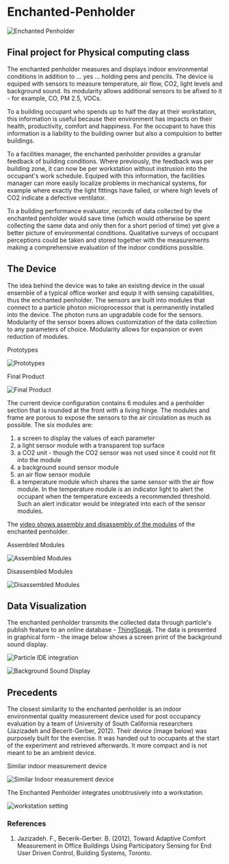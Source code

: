 # Enchanted-Penholder

![Enchanted Penholder](https://github.com/jkatungy/Enchanted-Penholder/blob/master/EnchantedPenholderOn.JPG?raw=true)

## Final project for Physical computing class
The enchanted penholder measures and displays indoor environmental conditions in addition to ... yes ... holding pens and pencils. The device is equiped with sensors to measure temperature, air flow, CO2, light levels and background sound. Its modularity allows additional sensors to be afixed to it - for example, CO, PM 2.5, VOCs. 

To a building occupant who spends up to half the day at their workstation, this information is useful because their environment has impacts on their health, productivity, comfort and happiness. For the occupant to have this information is a liability to the building owner but also a compulsion to better buildings.

To a facilities manager, the enchanted penholder provides a granular feedback of building conditions. Where previously, the feedback was per building zone, it can now be per workstation without instrusion into the occupant's work schedule. Equiped with this information, the facilities manager can more easily localize problems in mechanical systems, for example where exactly the light fittings have failed, or where high levels of CO2 indicate a defective ventilator.

To a building performance evaluator, records of data collected by the enchanted penholder would save time (which would otherwise be spent collecting the same data and only then for a short period of time) yet give a better picture of environmental conditions. Qualitative surveys of occupant perceptions could be taken and stored together with the measurements making a comprehensive evaluation of the indoor conditions possible.

## The Device
The idea behind the device was to take an existing device in the usual ensemble of a typical office worker and equip it with sensing capabilities, thus the enchanted penholder. The sensors are built into modules that connect to a particle photon microprocessor that is permanently installed into the device. The photon runs an upgradable code for the sensors. Modularity of the sensor boxes allows customization of the data collection to any parameters of choice. Modularity allows for expansion or even reduction of modules.

Prototypes

![Prototypes](https://github.com/jkatungy/Enchanted-Penholder/blob/master/Prototypes.JPG?raw=true)

Final Product

![Final Product](https://github.com/jkatungy/Enchanted-Penholder/blob/master/EnchantedPenholder.JPG?raw=true)

The current device configuration contains 6 modules and a penholder section that is rounded at the front with a living hinge. The modules and frame are porous to expose the sensors to the air circulation as much as possible. The six modules are:
1. a screen to display the values of each parameter
2. a light sensor module with a transparent top surface
3. a CO2 unit - though the CO2 sensor was not used since it could not fit into the module
4. a background sound sensor module
5. an air flow sensor module
6. a temperature module which shares the same sensor with the air flow module. In the temperature module is an indicator light to alert the occupant when the temperature exceeds a recommended threshold. Such an alert indicator would be integrated into each of the sensor modules.

The [video shows assembly and disassembly of the modules](https://youtu.be/jMIEHv8Mej4) of the enchanted penholder.

Assembled Modules

![Assembled Modules](https://github.com/jkatungy/Enchanted-Penholder/blob/master/EnchantedPenholderAssembled.JPG?raw=true)

Disassembled Modules

![Disassembled Modules](https://github.com/jkatungy/Enchanted-Penholder/blob/master/EnchantedPenholder_disassembled.JPG?raw=true)

## Data Visualization
The enchanted penholder transmits the collected data through particle's publish feature to an online database - [ThingSpeak](https://thingspeak.com/). The data is presented in graphical form - the image below shows a screen print of the background sound display.

![Particle IDE integration](https://github.com/jkatungy/Enchanted-Penholder/blob/master/particle_io_console.JPG?raw=true)

![Background Sound Display](https://github.com/jkatungy/Enchanted-Penholder/blob/master/SoundChart.JPG?raw=true)

## Precedents
The closest similarity to the enchanted penholder is an indoor environmental quality measurement device used for post occupancy evaluation by a team of University of South California researchers (Jazizadeh and Becerit-Gerber, 2012). Their device (image below) was purposely built for the exercise. It was handed out to occupants at the start of the experiment and retrieved afterwards. It more compact and is not meant to be an ambient device.

Similar indoor measurement device

![Similar Indoor measurement device](https://github.com/jkatungy/Enchanted-Penholder/blob/master/Precedent.JPG?raw=true)

The Enchanted Penholder integrates unobtrusively into a workstation.

![workstation setting](https://github.com/jkatungy/Enchanted-Penholder/blob/master/EnchantedPenholder_Workstation.JPG?raw=true)


### References
1. Jazizadeh. F., Becerik-Gerber. B. (2012), Toward Adaptive Comfort Measurement in Office Buildings Using Participatory Sensing for End User Driven Control, Building Systems, Toronto.
